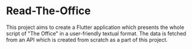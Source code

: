 # Read-The-Office
This project aims to create a Flutter application which presents the whole script of "The Office" in a user-friendly textual format. The data is fetched from an API which is created from scratch as a part of this project.
